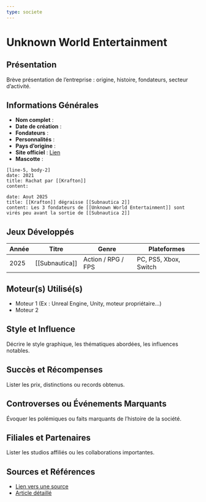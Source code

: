 ```yaml
---
type: societe
---
```


# Unknown World Entertainment

## Présentation
Brève présentation de l’entreprise : origine, histoire, fondateurs, secteur d’activité.

## Informations Générales
- **Nom complet** :  
- **Date de création** :  
- **Fondateurs** :  
- **Personnalités** :
- **Pays d’origine** :  
- **Site officiel** : [Lien](#)  
- **Mascotte** :

```timeline-labeled
[line-5, body-2]
date: 2021
title: Rachat par [[Krafton]]
content:

date: Aout 2025
title: [[Krafton]] dégraisse [[Subnautica 2]]
content: Les 3 fondateurs de [[Unknown World Entertainment]] sont virés peu avant la sortie de [[Subnautica 2]]

```

## Jeux Développés
| Année | Titre          | Genre              | Plateformes           |
| ----- | -------------- | ------------------ | --------------------- |
| 2025  | [[Subnautica]] | Action / RPG / FPS | PC, PS5, Xbox, Switch |

## Moteur(s) Utilisé(s)
- Moteur 1 (Ex : Unreal Engine, Unity, moteur propriétaire...)
- Moteur 2

## Style et Influence
Décrire le style graphique, les thématiques abordées, les influences notables.

## Succès et Récompenses
Lister les prix, distinctions ou records obtenus.

## Controverses ou Événements Marquants
Évoquer les polémiques ou faits marquants de l’histoire de la société.

## Filiales et Partenaires
Lister les studios affiliés ou les collaborations importantes.

## Sources et Références
- [Lien vers une source](#)
- [Article détaillé](#)
